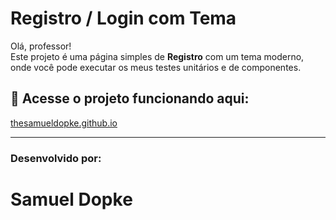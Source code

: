 # Registro / Login com Tema

Olá, professor!  
Este projeto é uma página simples de **Registro** com um tema moderno, onde você pode executar os meus testes unitários e de componentes.

## 🔗 Acesse o projeto funcionando aqui:  
[thesamueldopke.github.io]([https://thesamueldopke.github.io](https://thesamueldopke.github.io/TrabalhoDeTestes/))

---

### Desenvolvido por:  
# **Samuel Dopke**
